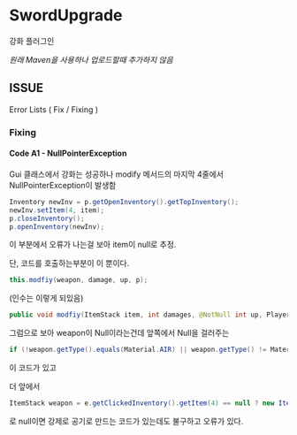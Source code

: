 # SwordUpgrade
강화 플러그인

*원래 Maven을 사용하나 업로드할때 추가하지 않음*

## ISSUE
Error Lists ( Fix / Fixing )

### Fixing
#### Code A1 - NullPointerException
Gui 클래스에서 강화는 성공하나 modify 메서드의 마지막 4줄에서 NullPointerException이 발생함

```java
Inventory newInv = p.getOpenInventory().getTopInventory();
newInv.setItem(4, item);
p.closeInventory();
p.openInventory(newInv);
```

이 부분에서 오류가 나는걸 보아 item이 null로 추정.

단, 코드를 호출하는부분이 이 뿐이다.

```java
this.modfiy(weapon, damage, up, p);
```

(인수는 이렇게 되있음)

```java
public void modfiy(ItemStack item, int damages, @NotNull int up, Player p) {
```

그럼으로 보아 weapon이 Null이라는건데
앞쪽에서 Null을 걸러주는
```java
if (!weapon.getType().equals(Material.AIR) || weapon.getType() != Material.AIR) {
```

이 코드가 있고

더 앞에서

```java
ItemStack weapon = e.getClickedInventory().getItem(4) == null ? new ItemStack(Material.AIR) : e.getClickedInventory().getItem(4);
```

로 null이면 강제로 공기로 만드는 코드가 있는데도 불구하고 오류가 있다.
